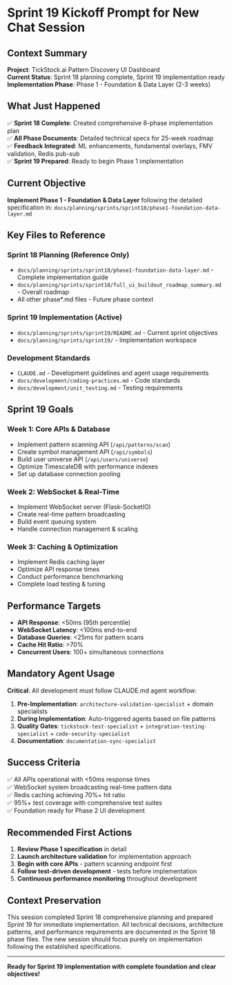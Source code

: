 # Sprint 19 Kickoff Prompt for New Chat Session

## Context Summary

**Project**: TickStock.ai Pattern Discovery UI Dashboard  
**Current Status**: Sprint 18 planning complete, Sprint 19 implementation ready  
**Implementation Phase**: Phase 1 - Foundation & Data Layer (2-3 weeks)

## What Just Happened

✅ **Sprint 18 Complete**: Created comprehensive 8-phase implementation plan  
✅ **All Phase Documents**: Detailed technical specs for 25-week roadmap  
✅ **Feedback Integrated**: ML enhancements, fundamental overlays, FMV validation, Redis pub-sub  
✅ **Sprint 19 Prepared**: Ready to begin Phase 1 implementation

## Current Objective

**Implement Phase 1 - Foundation & Data Layer** following the detailed specification in:
`docs/planning/sprints/sprint18/phase1-foundation-data-layer.md`

## Key Files to Reference

### Sprint 18 Planning (Reference Only)
- `docs/planning/sprints/sprint18/phase1-foundation-data-layer.md` - Complete implementation guide
- `docs/planning/sprints/sprint18/full_ui_buildout_roadmap_summary.md` - Overall roadmap
- All other phase*.md files - Future phase context

### Sprint 19 Implementation (Active)
- `docs/planning/sprints/sprint19/README.md` - Current sprint objectives
- `docs/planning/sprints/sprint19/` - Implementation workspace

### Development Standards
- `CLAUDE.md` - Development guidelines and agent usage requirements
- `docs/development/coding-practices.md` - Code standards
- `docs/development/unit_testing.md` - Testing requirements

## Sprint 19 Goals

### Week 1: Core APIs & Database
- Implement pattern scanning API (`/api/patterns/scan`)
- Create symbol management API (`/api/symbols`) 
- Build user universe API (`/api/users/universe`)
- Optimize TimescaleDB with performance indexes
- Set up database connection pooling

### Week 2: WebSocket & Real-Time  
- Implement WebSocket server (Flask-SocketIO)
- Create real-time pattern broadcasting
- Build event queuing system
- Handle connection management & scaling

### Week 3: Caching & Optimization
- Implement Redis caching layer
- Optimize API response times
- Conduct performance benchmarking
- Complete load testing & tuning

## Performance Targets

- **API Response**: <50ms (95th percentile)
- **WebSocket Latency**: <100ms end-to-end  
- **Database Queries**: <25ms for pattern scans
- **Cache Hit Ratio**: >70%
- **Concurrent Users**: 100+ simultaneous connections

## Mandatory Agent Usage

**Critical**: All development must follow CLAUDE.md agent workflow:

1. **Pre-Implementation**: `architecture-validation-specialist` + domain specialists
2. **During Implementation**: Auto-triggered agents based on file patterns
3. **Quality Gates**: `tickstock-test-specialist` + `integration-testing-specialist` + `code-security-specialist`
4. **Documentation**: `documentation-sync-specialist`

## Success Criteria

✅ All APIs operational with <50ms response times  
✅ WebSocket system broadcasting real-time pattern data  
✅ Redis caching achieving 70%+ hit ratio  
✅ 95%+ test coverage with comprehensive test suites  
✅ Foundation ready for Phase 2 UI development  

## Recommended First Actions

1. **Review Phase 1 specification** in detail
2. **Launch architecture validation** for implementation approach  
3. **Begin with core APIs** - pattern scanning endpoint first
4. **Follow test-driven development** - tests before implementation
5. **Continuous performance monitoring** throughout development

## Context Preservation

This session completed Sprint 18 comprehensive planning and prepared Sprint 19 for immediate implementation. All technical decisions, architecture patterns, and performance requirements are documented in the Sprint 18 phase files. The new session should focus purely on implementation following the established specifications.

---

**Ready for Sprint 19 implementation with complete foundation and clear objectives!**